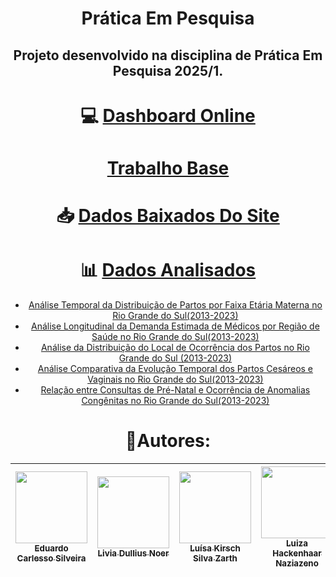 <div align="center">

# Prática Em Pesquisa

Projeto desenvolvido na disciplina de Prática Em Pesquisa 2025/1.
---
# 💻 [Dashboard Online](https://app.powerbi.com/view?r=eyJrIjoiNzQzYzVhZTgtMDcxOS00MzdmLWFhZDEtNGJjYmM1ZmZjMDkwIiwidCI6IjUxZWJjZjMxLTU4MzktNDEyZS04M2JiLTgwMWEyYmE3ODYyNyJ9)

# [Trabalho Base]( https://nam10.safelinks.protection.outlook.com/?url=https%3A%2F%2Fgithub.com%2FVini-Pedroso%2FDataSUS_streamlit&data=05%7C02%7Clivia.dullius%40edu.pucrs.br%7C9a19e1ac152541b72d9d08dd67d6e80c%7C51ebcf315839412e83bb801a2ba78627%7C0%7C0%7C638780894895608995%7CUnknown%7CTWFpbGZsb3d8eyJFbXB0eU1hcGkiOnRydWUsIlYiOiIwLjAuMDAwMCIsIlAiOiJXaW4zMiIsIkFOIjoiTWFpbCIsIldUIjoyfQ%3D%3D%7C0%7C%7C%7C&sdata=f12tPuk8mbT%2F5H5us2Rr9zEe5yJRY%2FFfk7usbBp6YVA%3D&reserved=0)
# 📥 [Dados Baixados Do Site](http://tabnet.datasus.gov.br/cgi/deftohtm.exe?sinasc/cnv/nvrs.def)
# 📊 [Dados Analisados](https://github.com/luizahackenhaarnaziazeno/PraticaEmPesquisa/tree/main/Gr%C3%A1ficos)
- [Análise Temporal da Distribuição de Partos por Faixa Etária Materna no Rio Grande do Sul(2013-2023)](https://github.com/luizahackenhaarnaziazeno/PraticaEmPesquisa/blob/main/Gr%C3%A1ficos/An%C3%A1lise%20Temporal%20da%20Distribui%C3%A7%C3%A3o%20de%20Partos%20por%20Faixa%20Et%C3%A1ria%20Materna%20no%20Rio%20Grande%20do%20Sul%20(2013-2023).png)
- [Análise Longitudinal da Demanda Estimada de Médicos por Região de Saúde no Rio Grande do Sul(2013-2023)](https://github.com/luizahackenhaarnaziazeno/PraticaEmPesquisa/blob/main/Gr%C3%A1ficos/An%C3%A1lise%20Longitudinal%20da%20Demanda%20Estimada%20de%20M%C3%A9dicos%20por%20Regi%C3%A3o%20de%20Sa%C3%BAde%20no%20Rio%20Grande%20do%20Sul%20(2013-2023).png)
- [Análise da Distribuição do Local de Ocorrência dos Partos no Rio Grande do Sul (2013-2023)](https://github.com/luizahackenhaarnaziazeno/PraticaEmPesquisa/blob/main/Gr%C3%A1ficos/An%C3%Aálise%20da%20Distribui%C3%A7%C3%A3o%20do%20Local%20de%20Ocorr%C3%AAncia%20dos%20Partos%20no%20Rio%20Grande%20do%20Sul%20(2013-2023).png)
- [Análise Comparativa da Evolução Temporal dos Partos Cesáreos e Vaginais no Rio Grande do Sul(2013-2023)](https://github.com/luizahackenhaarnaziazeno/PraticaEmPesquisa/blob/main/Gr%C3%A1ficos/An%C3%Aálise%20Comparativa%20da%20Evolu%C3%A7%C3%A3o%20Temporal%20dos%20Partos%20Ces%C3%A1reos%20e%20Vaginais%20no%20Rio%20Grande%20do%20Sul%20(2013-2023).png)
- [Relação entre Consultas de Pré-Natal e Ocorrência de Anomalias Congênitas no Rio Grande do Sul(2013-2023)](https://github.com/luizahackenhaarnaziazeno/PraticaEmPesquisa/blob/main/Gr%C3%A1ficos/Rela%C3%A7%C3%A3o%20entre%20Consultas%20de%20Pr%C3%A9-Natal%20e%20Ocorr%C3%AAncia%20de%20Anomalias%20Cong%C3%AAnitas%20no%20Rio%20Grande%20do%20Sul%20(2013-2023).png)

# 👥Autores:
| [<img loading="lazy" src="https://avatars.githubusercontent.com/u/125413722?v=4" width="115"><br><sub>Eduardo Carlesso Silveira</sub>](https://github.com/EduardoCarlesso) | [<img loading="lazy" src="https://avatars.githubusercontent.com/u/180198942?v=4" width="115"><br><sub>Livia Dullius Noer</sub>](https://github.com/lividullius) | [<img loading="lazy" src="https://avatars.githubusercontent.com/u/177578538?v=4" width="115"><br><sub>Luísa Kirsch Silva Zarth</sub>](https://github.com/LuisaZarth) | [<img loading="lazy" src="https://avatars.githubusercontent.com/u/142232479?v=4" width="115"><br><sub>Luiza Hackenhaar Naziazeno</sub>](https://github.com/luizahackenhaarnaziazeno) |
| :----------------------------------------------------------------------------------------------------------------------------------: | :------------------------------------------------------------------------------------------------------------------------------------: | :---------------------------------------------------------------------------------------------------------------------------------------------: | :----------------------------------------------------------------------------------------------------------------------------------------------------------------------: |
